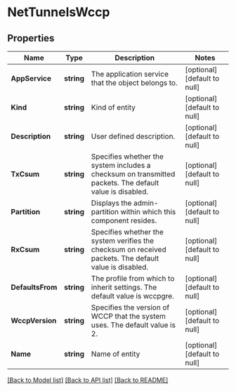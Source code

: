 # NetTunnelsWccp

## Properties
Name | Type | Description | Notes
------------ | ------------- | ------------- | -------------
**AppService** | **string** | The application service that the object belongs to. | [optional] [default to null]
**Kind** | **string** | Kind of entity | [optional] [default to null]
**Description** | **string** | User defined description. | [optional] [default to null]
**TxCsum** | **string** | Specifies whether the system includes a checksum on transmitted packets. The default value is disabled. | [optional] [default to null]
**Partition** | **string** | Displays the admin-partition within which this component resides. | [optional] [default to null]
**RxCsum** | **string** | Specifies whether the system verifies the checksum on received packets. The default value is disabled. | [optional] [default to null]
**DefaultsFrom** | **string** | The profile from which to inherit settings. The default value is wccpgre. | [optional] [default to null]
**WccpVersion** | **string** | Specifies the version of WCCP that the system uses. The default value is 2. | [optional] [default to null]
**Name** | **string** | Name of entity | [optional] [default to null]

[[Back to Model list]](../README.md#documentation-for-models) [[Back to API list]](../README.md#documentation-for-api-endpoints) [[Back to README]](../README.md)


